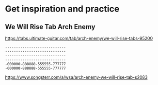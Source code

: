 # Get inspiration and practice

## We Will Rise Tab Arch Enemy

https://tabs.ultimate-guitar.com/tab/arch-enemy/we-will-rise-tabs-95200


```
----------------------------
----------------------------
----------------------------
----------------------------
-000000-888888-555555-777777
-000000-888888-555555-777777
```

https://www.songsterr.com/a/wsa/arch-enemy-we-will-rise-tab-s2083
